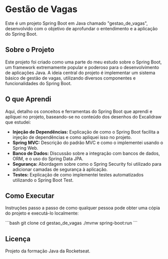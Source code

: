 
# Gestão de Vagas

Este é um projeto Spring Boot em Java chamado "gestao_de_vagas", desenvolvido com o objetivo de aprofundar o entendimento e a aplicação do Spring Boot.

## Sobre o Projeto

Este projeto foi criado como uma parte do meu estudo sobre o Spring Boot, um framework extremamente popular e poderoso para o desenvolvimento de aplicações Java. A ideia central do projeto é implementar um sistema básico de gestão de vagas, utilizando diversos componentes e funcionalidades do Spring Boot.

## O que Aprendi

Aqui, detalho os conceitos e ferramentas do Spring Boot que aprendi e apliquei no projeto, baseando-se no conteúdo dos desenhos do Excalidraw que estudei:

- **Injeção de Dependências:** Explicação de como o Spring Boot facilita a injeção de dependências e como apliquei isso no projeto.
- **Spring MVC:** Descrição do padrão MVC e como o implementei usando o Spring Web.
- **Banco de Dados:** Discussão sobre a integração com bancos de dados, ORM, e o uso do Spring Data JPA.
- **Segurança:** Abordagem sobre como o Spring Security foi utilizado para adicionar camadas de segurança à aplicação.
- **Testes:** Explicação de como implementei testes automatizados utilizando o Spring Boot Test.

## Como Executar

Instruções passo a passo de como qualquer pessoa pode obter uma cópia do projeto e executá-lo localmente:

\```bash
git clone <url-do-repositorio>
cd gestao_de_vagas
./mvnw spring-boot:run
\```

## Licença

Projeto da formação Java da Rocketseat.
